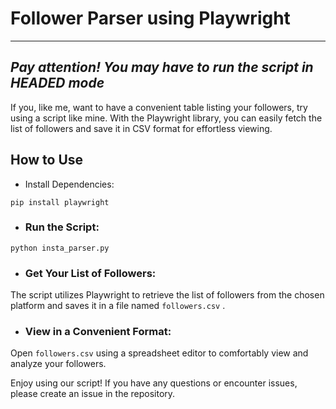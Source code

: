 # Follower Parser using Playwright


----
*Pay attention! You may have to run the script in HEADED mode*
----



If you, like me, want to have a convenient table listing your followers, try using a script like mine. 
With the Playwright library, you can easily fetch the list of followers and save it in CSV format for effortless viewing.

## How to Use


* Install Dependencies:

```
pip install playwright
```


* ### Run the Script:

```python insta_parser.py```


* ### Get Your List of Followers:

The script utilizes Playwright to retrieve the list of followers from the chosen platform 
and saves it in a file named `followers.csv` .


* ### View in a Convenient Format:

Open `followers.csv` using a spreadsheet editor to comfortably view and analyze your followers.


Enjoy using our script! If you have any questions or encounter issues, please create an issue in the repository.
